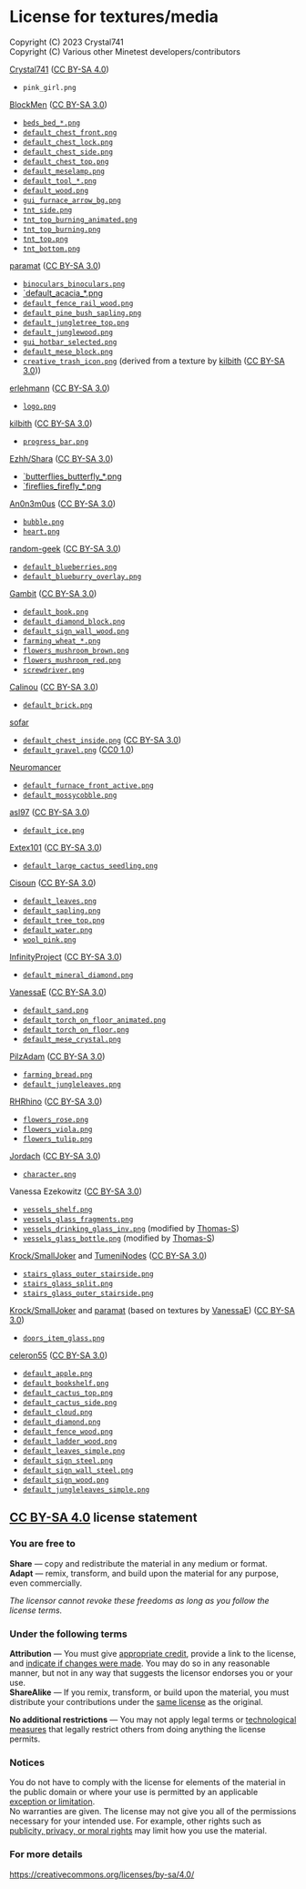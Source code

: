 # License for textures/media

Copyright (C) 2023 Crystal741\
Copyright (C) Various other Minetest developers/contributors

[Crystal741](https://github.com/Crystal741) ([CC BY-SA 4.0](https://creativecommons.org/licenses/by-sa/4.0/))

- `pink_girl.png`

[BlockMen](https://github.com/BlockMen) ([CC BY-SA 3.0](https://creativecommons.org/licenses/by-sa/3.0/))

- [`beds_bed_*.png`](https://github.com/minetest/minetest_game/tree/master/mods/beds/textures)
- [`default_chest_front.png`](https://github.com/minetest/minetest_game/blob/master/mods/default/textures/default_chest_front.png)
- [`default_chest_lock.png`](https://github.com/minetest/minetest_game/blob/master/mods/default/textures/default_chest_lock.png)
- [`default_chest_side.png`](https://github.com/minetest/minetest_game/blob/master/mods/default/textures/default_chest_side.png)
- [`default_chest_top.png`](https://github.com/minetest/minetest_game/blob/master/mods/default/textures/default_chest_top.png)
- [`default_meselamp.png`](https://github.com/minetest/minetest_game/blob/master/mods/default/textures/default_meselamp.png)
- [`default_tool_*.png`](https://github.com/minetest/minetest_game/tree/master/mods/default/textures)
- [`default_wood.png`](https://github.com/minetest/minetest_game/blob/master/mods/default/textures/default_wood.png)
- [`gui_furnace_arrow_bg.png`](https://github.com/minetest/minetest_game/blob/master/mods/default/textures/gui_furnace_arrow_bg.png)
- [`tnt_side.png`](https://github.com/minetest/minetest_game/blob/master/mods/tnt/textures/tnt_side.png)
- [`tnt_top_burning_animated.png`](https://github.com/minetest/minetest_game/blob/master/mods/tnt/textures/tnt_top_burning_animated.png)
- [`tnt_top_burning.png`](https://github.com/minetest/minetest_game/blob/master/mods/tnt/textures/tnt_top_burning.png)
- [`tnt_top.png`](https://github.com/minetest/minetest_game/blob/master/mods/tnt/textures/tnt_top.png)
- [`tnt_bottom.png`](https://github.com/minetest/minetest_game/blob/master/mods/tnt/textures/tnt_bottom.png)

[paramat](https://github.com/paramt) ([CC BY-SA 3.0](https://creativecommons.org/licenses/by-sa/3.0/))

- [`binoculars_binoculars.png`](https://github.com/minetest/minetest_game/tree/master/mods/binoculars/textures)
- [`default_acacia_*.png](https://github.com/minetest/minetest_game/tree/master/mods/default/textures)
- [`default_fence_rail_wood.png`](https://github.com/minetest/minetest_game/blob/master/mods/default/textures/default_fence_rail_wood.png)
- [`default_pine_bush_sapling.png`](https://github.com/minetest/minetest_game/blob/master/mods/default/textures/default_pine_bush_sapling.png)
- [`default_jungletree_top.png`](https://github.com/minetest/minetest_game/blob/master/mods/default/textures/default_jungletree_top.png)
- [`default_junglewood.png`](https://github.com/minetest/minetest_game/blob/master/mods/default/textures/default_junglewood.png)
- [`gui_hotbar_selected.png`](https://github.com/minetest/minetest_game/blob/master/mods/default/textures/gui_hotbar_selected.png)
- [`default_mese_block.png`](https://github.com/minetest/minetest_game/blob/master/mods/default/textures/default_mese_block.png)
- [`creative_trash_icon.png`](https://github.com/minetest/minetest_game/blob/master/mods/creative/textures/creative_trash_icon.png) (derived from a texture by [kilbith](https://github.com/kilbith) ([CC BY-SA 3.0](https://creativecommons.org/licenses/by-sa/3.0/)))

[erlehmann](https://github.com/erlehmann) ([CC BY-SA 3.0](https://creativecommons.org/licenses/by-sa/3.0/))

- [`logo.png`](https://github.com/minetest/minetest/blob/master/textures/base/pack/logo.png)

[kilbith](https://github.com/kilbith) ([CC BY-SA 3.0](https://creativecommons.org/licenses/by-sa/3.0/))

- [`progress_bar.png`](https://github.com/minetest/minetest/blob/master/textures/base/pack/progress_bar.png)

[Ezhh/Shara](https://github.com/Ezhh) ([CC BY-SA 3.0](https://creativecommons.org/licenses/by-sa/3.0/))

- [`butterflies_butterfly_*.png](https://github.com/minetest/minetest_game/tree/master/mods/butterflies/textures)
- [`fireflies_firefly_*.png](https://github.com/minetest/minetest_game/tree/master/mods/fireflies/textures)

[An0n3m0us](https://github.com/An0n3m0us) ([CC BY-SA 3.0](https://creativecommons.org/licenses/by-sa/3.0/))

- [`bubble.png`](https://github.com/minetest/minetest_game/blob/master/mods/default/textures/bubble.png)
- [`heart.png`](https://github.com/minetest/minetest_game/blob/master/mods/default/textures/heart.png)

[random-geek](https://github.com/random-geek) ([CC BY-SA 3.0](https://creativecommons.org/licenses/by-sa/3.0/))

- [`default_blueberries.png`](https://github.com/minetest/minetest_game/blob/master/mods/default/textures/default_blueberries.png)
- [`default_blueburry_overlay.png`](https://github.com/minetest/minetest_game/blob/master/mods/default/textures/default_blueberry_overlay.png)

[Gambit](https://forum.minetest.net/memberlist.php?mode=viewprofile&u=398) ([CC BY-SA 3.0](https://creativecommons.org/licenses/by-sa/3.0/))

- [`default_book.png`](https://github.com/minetest/minetest_game/blob/master/mods/default/textures/default_book.png)
- [`default_diamond_block.png`](https://github.com/minetest/minetest_game/blob/master/mods/default/textures/default_diamond_block.png)
- [`default_sign_wall_wood.png`](https://github.com/minetest/minetest_game/blob/master/mods/default/textures/default_sign_wall_wood.png)
- [`farming_wheat_*.png`](https://github.com/minetest/minetest_game/tree/master/mods/farming/textures)
- [`flowers_mushroom_brown.png`](https://github.com/minetest/minetest_game/blob/master/mods/flowers/textures/flowers_mushroom_brown.png)
- [`flowers_mushroom_red.png`](https://github.com/minetest/minetest_game/blob/master/mods/flowers/textures/flowers_mushroom_red.png)
- [`screwdriver.png`](https://github.com/minetest/minetest_game/blob/master/mods/screwdriver/textures/screwdriver.png)

[Calinou](https://github.com/Calinou) ([CC BY-SA 3.0](https://creativecommons.org/licenses/by-sa/3.0/))

- [`default_brick.png`](https://github.com/minetest/minetest_game/blob/master/mods/default/textures/default_brick.png)

[sofar](https://github.com/sofar)

- [`default_chest_inside.png`](https://github.com/minetest/minetest_game/blob/master/mods/default/textures/default_chest_inside.png) ([CC BY-SA 3.0](https://creativecommons.org/licenses/by-sa/3.0/))
- [`default_gravel.png`](https://github.com/minetest/minetest_game/blob/master/mods/default/textures/default_gravel.png) ([CC0 1.0](https://creativecommons.org/publicdomain/zero/1.0/deed))

[Neuromancer](https://forum.minetest.net/memberlist.php?mode=viewprofile&u=2053)

- [`default_furnace_front_active.png`](https://github.com/minetest/minetest_game/blob/master/mods/default/textures/default_furnace_front_active.png)
- [`default_mossycobble.png`](https://github.com/minetest/minetest_game/blob/master/mods/default/textures/default_mossycobble.png)

[asl97](https://github.com/asl97) ([CC BY-SA 3.0](https://creativecommons.org/licenses/by-sa/3.0/))

- [`default_ice.png`](https://github.com/minetest/minetest_game/blob/master/mods/default/textures/default_ice.png)

[Extex101](https://github.com/Extex101) ([CC BY-SA 3.0](https://creativecommons.org/licenses/by-sa/3.0/))

- [`default_large_cactus_seedling.png`](https://github.com/minetest/minetest_game/blob/master/mods/default/textures/default_large_cactus_seedling.png)

[Cisoun](https://github.com/cisoun) ([CC BY-SA 3.0](https://creativecommons.org/licenses/by-sa/3.0/))

- [`default_leaves.png`](https://github.com/minetest/minetest_game/blob/master/mods/default/textures/default_leaves.png)
- [`default_sapling.png`](https://github.com/minetest/minetest_game/blob/master/mods/default/textures/default_sapling.png)
- [`default_tree_top.png`](https://github.com/minetest/minetest_game/blob/master/mods/default/textures/default_tree_top.png)
- [`default_water.png`](https://github.com/minetest/minetest_game/blob/master/mods/default/textures/default_water.png)
- [`wool_pink.png`](https://github.com/minetest/minetest_game/blob/master/mods/wool/textures/wool_pink.png)

[InfinityProject](https://forum.minetest.net/memberlist.php?mode=viewprofile&u=1494) ([CC BY-SA 3.0](https://creativecommons.org/licenses/by-sa/3.0/))

- [`default_mineral_diamond.png`](https://github.com/minetest/minetest_game/blob/master/mods/default/textures/default_mineral_diamond.png)

[VanessaE](https://github.com/VanessaE) ([CC BY-SA 3.0](https://creativecommons.org/licenses/by-sa/3.0/))

- [`default_sand.png`](https://github.com/minetest/minetest_game/blob/master/mods/default/textures/default_sand.png)
- [`default_torch_on_floor_animated.png`](https://github.com/minetest/minetest_game/blob/master/mods/default/textures/default_torch_on_floor_animated.png)
- [`default_torch_on_floor.png`](https://github.com/minetest/minetest_game/blob/master/mods/default/textures/default_torch_on_floor.png)
- [`default_mese_crystal.png`](https://github.com/minetest/minetest_game/blob/master/mods/default/textures/default_mese_crystal.png)

[PilzAdam](https://github.com/PilzAdam) ([CC BY-SA 3.0](https://creativecommons.org/licenses/by-sa/3.0/))

- [`farming_bread.png`](https://github.com/minetest/minetest_game/blob/master/mods/farming/textures/farming_bread.png)
- [`default_jungleleaves.png`](https://github.com/minetest/minetest_game/blob/master/mods/default/textures/default_jungleleaves.png)

[RHRhino](https://github.com/RHRhino) ([CC BY-SA 3.0](https://creativecommons.org/licenses/by-sa/3.0/))

- [`flowers_rose.png`](https://github.com/minetest/minetest_game/blob/master/mods/flowers/textures/flowers_rose.png)
- [`flowers_viola.png`](https://github.com/minetest/minetest_game/blob/master/mods/flowers/textures/flowers_viola.png)
- [`flowers_tulip.png`](https://github.com/minetest/minetest/game/blob/master/mods/flowers/textures/flowers_tulip.png)

[Jordach](https://github.com/Jordach) ([CC BY-SA 3.0](https://creativecommons.org/licenses/by-sa/3.0/))

- [`character.png`](https://github.com/minetest/minetest/games/minetest_game/mods/player_api/textures/character.png)

Vanessa Ezekowitz ([CC BY-SA 3.0](https://creativecommons.org/licenses/by-sa/3.0/))

- [`vessels_shelf.png`](https://github.com/minetest/minetest_game/blob/master/mods/vessels/textures/vessels_shelf.png)
- [`vessels_glass_fragments.png`](https://github.com/minetest/minetest_game/blob/master/mods/vessels/textures/vessels_glass_fragments.png)
- [`vessels_drinking_glass_inv.png`](https://github.com/minetest/minetest_game/blob/master/mods/vessels/textures/vessels_drinking_glass_inv.png) (modified by [Thomas-S](https://github.com/Thomas-S))
- [`vessels_glass_bottle.png`](https://github.com/minetest/minetest_game/blob/master/mods/vessels/textures/vessels_glass_bottle.png) (modified by [Thomas-S](https://github.com/Thomas-S))

[Krock/SmallJoker](https://github.com/SmallJoker) and [TumeniNodes](https://github.com/TumeniNodes) ([CC BY-SA 3.0](https://creativecommons.org/licenses/by-sa/3.0/))

- [`stairs_glass_outer_stairside.png`](https://github.com/minetest/minetest_game/blob/master/mods/stairs/textures/stairs_glass_outer_stairside.png)
- [`stairs_glass_split.png`](https://github.com/minetest/minetest_game/blob/master/mods/stairs/textures/stairs_glass_split.png)
- [`stairs_glass_outer_stairside.png`](https://github.com/minetest/minetest_game/blob/master/mods/stairs/textures/stairs_glass_outer_stairside.png)

[Krock/SmallJoker](https://github.com/SmallJoker) and [paramat](https://github.com/paramat) (based on textures by [VanessaE](https://github.com/VanessaE)) ([CC BY-SA 3.0](https://creativecommons.org/licenses/by-sa/3.0/))

- [`doors_item_glass.png`](https://github.com/minetest/minetest_game/blob/master/mods/doors/textures/doors_item_glass.png)

[celeron55](https://github.com/celeron55) ([CC BY-SA 3.0](https://creativecommons.org/licenses/by-sa/3.0/))

- [`default_apple.png`](https://github.com/minetest/minetest_game/blob/master/mods/default/textures/default_apple.png)
- [`default_bookshelf.png`](https://github.com/minetest/minetest_game/blob/master/mods/default/textures/default_bookshelf.png)
- [`default_cactus_top.png`](https://github.com/minetest/minetest_game/blob/master/mods/default/textures/default_cactus_top.png)
- [`default_cactus_side.png`](https://github.com/minetest/minetest_game/blob/master/mods/default/textures/default_cactus_side.png)
- [`default_cloud.png`](https://github.com/minetest/minetest_game/blob/master/mods/default/textures/default_cloud.png)
- [`default_diamond.png`](https://github.com/minetest/minetest_game/blob/master/mods/default/textures/default_diamond.png)
- [`default_fence_wood.png`](https://github.com/minetest/minetest_game/blob/master/mods/default/textures/default_fence_wood.png)
- [`default_ladder_wood.png`](https://github.com/minetest/minetest_game/blob/master/mods/default/textures/default_ladder_wood.png)
- [`default_leaves_simple.png`](https://github.com/minetest/minetest_game/blob/master/mods/default/textures/default_leaves_simple.png)
- [`default_sign_steel.png`](https://github.com/minetest/minetest_game/blob/master/mods/default/textures/default_sign_steel.png)
- [`default_sign_wall_steel.png`](https://github.com/minetest/minetest_game/blob/master/mods/default/textures/default_sign_wall_steel.png)
- [`default_sign_wood.png`](https://github.com/minetest/minetest_game/blob/master/mods/default/textures/default_sign_wood.png)
- [`default_jungleleaves_simple.png`](https://github.com/minetest/minetest_game/blob/master/mods/default/textures/default_jungleleaves_simple.png)

## [CC BY-SA 4.0](https://creativecommons.org/licenses/by-sa/4.0/) license statement

### You are free to

**Share** — copy and redistribute the material in any medium or format.\
**Adapt** — remix, transform, and build upon the material
for any purpose, even commercially.

_The licensor cannot revoke these freedoms as long as you follow the license terms._

### Under the following terms

**Attribution** — You must give [appropriate credit](https://wiki.creativecommons.org/wiki/License_Versions#Detailed_attribution_comparison_chart), provide a link to the license, and [indicate if changes were made](https://wiki.creativecommons.org/wiki/License_Versions#Modifications_and_adaptations_must_be_marked_as_such). You may do so in any reasonable manner, but not in any way that suggests the licensor endorses you or your use.\
**ShareAlike** — If you remix, transform, or build upon the material, you must distribute your contributions under the [same license](https://creativecommons.org/share-your-work/licensing-considerations/compatible-licenses) as the original.

**No additional restrictions** — You may not apply legal terms or [technological measures](https://wiki.creativecommons.org/wiki/License_Versions#Application_of_effective_technological_measures_by_users_of_CC-licensed_works_prohibited) that legally restrict others from doing anything the license permits.

### Notices

You do not have to comply with the license for elements of the material in the public domain or where your use is permitted by an applicable [exception or limitation](https://creativecommons.org/faq/#Do_Creative_Commons_licenses_affect_exceptions_and_limitations_to_copyright.2C_such_as_fair_dealing_and_fair_use.3F).\
No warranties are given. The license may not give you all of the permissions necessary for your intended use. For example, other rights such as [publicity, privacy, or moral rights](https://wiki.creativecommons.org/wiki/Considerations_for_licensors_and_licensees) may limit how you use the material.

### For more details

<https://creativecommons.org/licenses/by-sa/4.0/>
